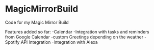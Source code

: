 # MagicMirrorBuild
Code for my Magic Mirror Build

Features added so far:
-Calendar
-Integration with tasks and reminders from Google Calendar
-custom Greetings depending on the weather
-Spotify API Integration
-Integration with Alexa
